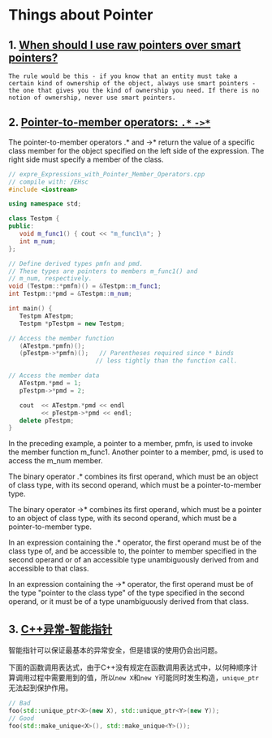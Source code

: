 # Things about Pointer

## 1. [When should I use raw pointers over smart pointers?](https://stackoverflow.com/questions/6675651/when-should-i-use-raw-pointers-over-smart-pointers)

    The rule would be this - if you know that an entity must take a certain kind of ownership of the object, always use smart pointers - the one that gives you the kind of ownership you need. If there is no notion of ownership, never use smart pointers.

## 2. [Pointer-to-member operators: `.*` `->*`](https://learn.microsoft.com/en-us/cpp/cpp/pointer-to-member-operators-dot-star-and-star?view=msvc-170)

The pointer-to-member operators .* and ->* return the value of a specific class member for the object specified on the left side of the expression. The right side must specify a member of the class.

```cpp
// expre_Expressions_with_Pointer_Member_Operators.cpp
// compile with: /EHsc
#include <iostream>

using namespace std;

class Testpm {
public:
   void m_func1() { cout << "m_func1\n"; }
   int m_num;
};

// Define derived types pmfn and pmd.
// These types are pointers to members m_func1() and
// m_num, respectively.
void (Testpm::*pmfn)() = &Testpm::m_func1;
int Testpm::*pmd = &Testpm::m_num;

int main() {
   Testpm ATestpm;
   Testpm *pTestpm = new Testpm;

// Access the member function
   (ATestpm.*pmfn)();
   (pTestpm->*pmfn)();   // Parentheses required since * binds
                        // less tightly than the function call.

// Access the member data
   ATestpm.*pmd = 1;
   pTestpm->*pmd = 2;

   cout  << ATestpm.*pmd << endl
         << pTestpm->*pmd << endl;
   delete pTestpm;
}
```

In the preceding example, a pointer to a member, pmfn, is used to invoke the member function m_func1. Another pointer to a member, pmd, is used to access the m_num member.

The binary operator .* combines its first operand, which must be an object of class type, with its second operand, which must be a pointer-to-member type.

The binary operator ->* combines its first operand, which must be a pointer to an object of class type, with its second operand, which must be a pointer-to-member type.

In an expression containing the .* operator, the first operand must be of the class type of, and be accessible to, the pointer to member specified in the second operand or of an accessible type unambiguously derived from and accessible to that class.

In an expression containing the ->* operator, the first operand must be of the type "pointer to the class type" of the type specified in the second operand, or it must be of a type unambiguously derived from that class.

## 3. [C++异常-智能指针](https://mysteriouspreserve.com/blog/2022/04/08/Cpp-Exception-Smart-Pointer/)

智能指针可以保证最基本的异常安全，但是错误的使用仍会出问题。

下面的函数调用表达式，由于C++没有规定在函数调用表达式中，以何种顺序计算调用过程中需要用到的值，所以`new X`和`new Y`可能同时发生构造，`unique_ptr`无法起到保护作用。

```cpp
// Bad
foo(std::unique_ptr<X>(new X), std::unique_ptr<Y>(new Y));
// Good
foo(std::make_unique<X>(), std::make_unique<Y>());
```